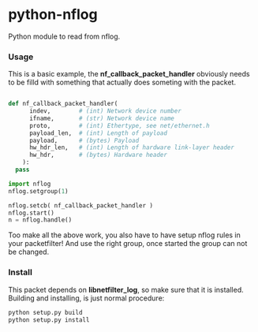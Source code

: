 # python-nflog
Python module to read from nflog.

### Usage

This is a basic example, the **nf_callback_packet_handler** obviously needs to be filld with something that actually does someting with the packet.

```python

def nf_callback_packet_handler(
      indev,        # (int) Network device number
      ifname,       # (str) Network device name
      proto,        # (int) Ethertype, see net/ethernet.h
      payload_len,  # (int) Length of payload
      payload,      # (bytes) Payload
      hw_hdr_len,   # (int) Length of hardware link-layer header
      hw_hdr,       # (bytes) Hardware header
    ):
  pass

import nflog
nflog.setgroup(1) 

nflog.setcb( nf_callback_packet_handler )
nflog.start()
n = nflog.handle()
```

Too make all the above work, you also have to have setup nflog rules in your packetfilter! And use the right group, once started the group can not be changed.

### Install
This packet depends on **libnetfilter_log**, so make sure that it is installed.
Building and installing, is just normal procedure:
```sh
python setup.py build
python setup.py install
```

